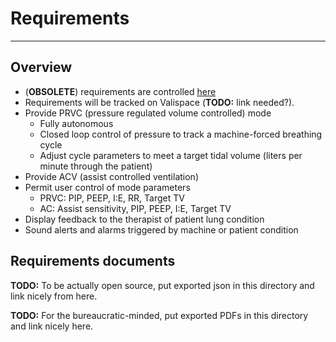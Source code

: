 # Requirements

-------------

## Overview
-   (**OBSOLETE**) requirements are controlled [here](https://docs.google.com/spreadsheets/d/1XAo2LKQBSAnemD73kKWN7G7QsSLVRSNY9SQNuliBCzY/edit#gid=354541250)
-   Requirements will be tracked on Valispace (**TODO:** link needed?).
-   Provide PRVC (pressure regulated volume controlled) mode
	-   Fully autonomous
	-   Closed loop control of pressure to track a machine-forced breathing cycle
	-   Adjust cycle parameters to meet a target tidal volume (liters per minute through the patient)
-   Provide ACV (assist controlled ventilation)
-   Permit user control of mode parameters
	-   PRVC: PIP, PEEP, I:E, RR, Target TV
	-   AC: Assist sensitivity, PIP, PEEP, I:E, Target TV
-   Display feedback to the therapist of patient lung condition
-   Sound alerts and alarms triggered by machine or patient condition

## Requirements documents

**TODO:** To be actually open source, put exported json in this directory and link nicely from here.

**TODO:** For the bureaucratic-minded, put exported PDFs in this directory and link nicely here. 
